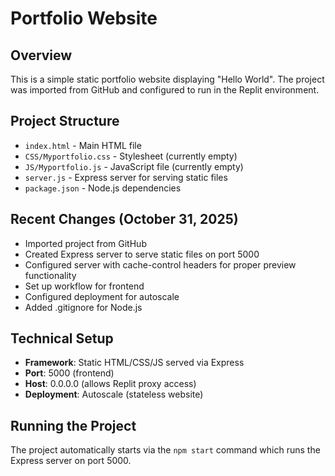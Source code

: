 # Portfolio Website

## Overview
This is a simple static portfolio website displaying "Hello World". The project was imported from GitHub and configured to run in the Replit environment.

## Project Structure
- `index.html` - Main HTML file
- `CSS/Myportfolio.css` - Stylesheet (currently empty)
- `JS/Myportfolio.js` - JavaScript file (currently empty)
- `server.js` - Express server for serving static files
- `package.json` - Node.js dependencies

## Recent Changes (October 31, 2025)
- Imported project from GitHub
- Created Express server to serve static files on port 5000
- Configured server with cache-control headers for proper preview functionality
- Set up workflow for frontend
- Configured deployment for autoscale
- Added .gitignore for Node.js

## Technical Setup
- **Framework**: Static HTML/CSS/JS served via Express
- **Port**: 5000 (frontend)
- **Host**: 0.0.0.0 (allows Replit proxy access)
- **Deployment**: Autoscale (stateless website)

## Running the Project
The project automatically starts via the `npm start` command which runs the Express server on port 5000.
